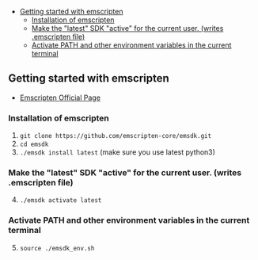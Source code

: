 <!-- vscode-markdown-toc -->
* [Getting started with emscripten](#Gettingstartedwithemscripten)
	* [Installation of emscripten](#Installationofemscripten)
	* [Make the "latest" SDK "active" for the current user. (writes .emscripten file)](#MakethelatestSDKactiveforthecurrentuser.writes.emscriptenfile)
	* [Activate PATH and other environment variables in the current terminal](#ActivatePATHandotherenvironmentvariablesinthecurrentterminal)

<!-- vscode-markdown-toc-config
	numbering=false
	autoSave=true
	/vscode-markdown-toc-config -->
<!-- /vscode-markdown-toc -->


## <a name='Gettingstartedwithemscripten'></a>Getting started with emscripten
- [Emscripten Official Page](https://emscripten.org/)

### <a name='Installationofemscripten'></a>Installation of emscripten
1. `git clone https://github.com/emscripten-core/emsdk.git`
2. `cd emsdk`
3. `./emsdk install latest` (make sure you use latest python3)

### <a name='MakethelatestSDKactiveforthecurrentuser.writes.emscriptenfile'></a>Make the "latest" SDK "active" for the current user. (writes .emscripten file)
4. `./emsdk activate latest`

### <a name='ActivatePATHandotherenvironmentvariablesinthecurrentterminal'></a>Activate PATH and other environment variables in the current terminal
5. `source ./emsdk_env.sh`
